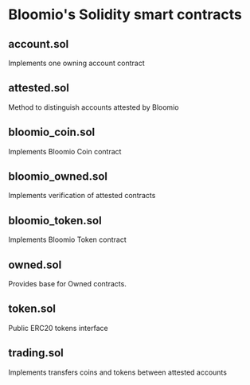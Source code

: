 # Bloomio's Solidity smart contracts

## account.sol

Implements one owning account contract

## attested.sol

Method to distinguish accounts attested by Bloomio

## bloomio_coin.sol

Implements Bloomio Coin contract

## bloomio_owned.sol

Implements verification of attested contracts

## bloomio_token.sol

Implements Bloomio Token contract

## owned.sol

Provides base for Owned contracts.

## token.sol

Public ERC20 tokens interface

## trading.sol

Implements transfers coins and tokens between attested accounts
